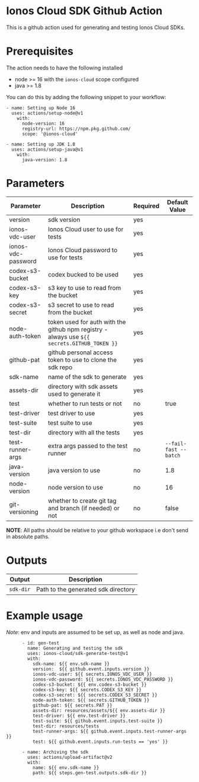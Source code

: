 # Ionos Cloud SDK Github Action

This is a github action used for generating and testing Ionos Cloud SDKs.

# Prerequisites

The action needs to have the following installed
- node >= 16  with the `ionos-cloud` scope configured
- java >= 1.8

You can do this by adding the following snippet to your workflow:
```
- name: Setting up Node 16
  uses: actions/setup-node@v1
	with:
      node-version: 16
      registry-url: https://npm.pkg.github.com/
      scope: '@ionos-cloud'

- name: Setting up JDK 1.8
  uses: actions/setup-java@v1
    with:
      java-version: 1.8
```

# Parameters

| Parameter | Description | Required | Default Value |
|-----------|-------------|----------|---------------|
| version   | sdk version | yes      |               |
| ionos-vdc-user | Ionos Cloud user to use for tests | yes | |
| ionos-vdc-password | Ionos Cloud password to use for tests | yes | |
| codex-s3-bucket | codex bucked to be used | yes | |
| codex-s3-key | s3 key to use to read from the bucket | yes | | 
| codex-s3-secret | s3 secret to use to read from the bucket | yes | |
| node-auth-token | token used for auth with the github npm registry - always use `${{ secrets.GITHUB_TOKEN }}`| yes | |
| github-pat | github personal access token to use to clone the sdk repo | yes | |
| sdk-name | name of the sdk to generate | yes | |
| assets-dir | directory with sdk assets used to generate it | yes | |
| test | whether to run tests or not | no | true |
| test-driver | test driver to use | yes | |
| test-suite | test suite to use | yes | |
| test-dir | directory with all the tests | yes | |
| test-runner-args | extra args passed to the test runner | no | `--fail-fast --batch` |
| java-version | java version to use | no | 1.8 |
| node-version | node version to use | no | 16 |
| git-versioning | whether to create git tag and branch (if needed) or not | no | false |

**NOTE**: All paths should be relative to your github workspace i.e don't send in absolute paths.

# Outputs

| Output | Description |
|--------|-------------|
| `sdk-dir` | Path to the generated sdk directory |

# Example usage

_Note_: env and inputs are assumed to be set up, as well as node and java.


```
      - id: gen-test
        name: Generating and testing the sdk
        uses: ionos-cloud/sdk-generate-test@v1
        with:
          sdk-name: ${{ env.sdk-name }}
          version:  ${{ github.event.inputs.version }}
          ionos-vdc-user: ${{ secrets.IONOS_VDC_USER }}
          ionos-vdc-password: ${{ secrets.IONOS_VDC_PASSWORD }}
          codex-s3-bucket: ${{ env.codex-s3-bucket }}
          codex-s3-key: ${{ secrets.CODEX_S3_KEY }}
          codex-s3-secret: ${{ secrets.CODEX_S3_SECRET }}
          node-auth-token: ${{ secrets.GITHUB_TOKEN }}
          github-pat: ${{ secrets.PAT }}
          assets-dir: resources/assets/${{ env.assets-dir }}
          test-driver: ${{ env.test-driver }}
          test-suite: ${{ github.event.inputs.test-suite }}
          test-dir: resources/tests
          test-runner-args: ${{ github.event.inputs.test-runner-args }}
          test: ${{ github.event.inputs.run-tests == 'yes' }}

      - name: Archiving the sdk
        uses: actions/upload-artifact@v2
        with:
          name: ${{ env.sdk-name }}
          path: ${{ steps.gen-test.outputs.sdk-dir }}
```
